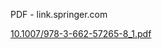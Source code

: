 PDF - link.springer.com

[10.1007/978-3-662-57265-8_1.pdf](../_resources/d3840f229abf91e58a617003d1b046de.pdf)